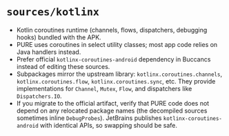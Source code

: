 # `sources/kotlinx`

- Kotlin coroutines runtime (channels, flows, dispatchers, debugging hooks) bundled with the APK.
- PURE uses coroutines in select utility classes; most app code relies on Java handlers instead.
- Prefer official `kotlinx-coroutines-android` dependency in Buccancs instead of editing these sources.
- Subpackages mirror the upstream library: `kotlinx.coroutines.channels`, `kotlinx.coroutines.flow`,
  `kotlinx.coroutines.sync`, etc. They provide implementations for `Channel`, `Mutex`, `Flow`, and dispatchers like
  `Dispatchers.IO`.
- If you migrate to the official artifact, verify that PURE code does not depend on any relocated package names (the
  decompiled sources sometimes inline `DebugProbes`). JetBrains publishes `kotlinx-coroutines-android` with identical
  APIs, so swapping should be safe.
